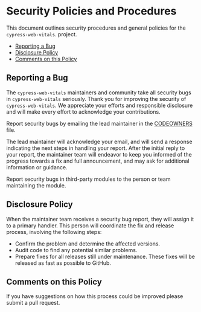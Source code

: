 # Security Policies and Procedures

This document outlines security procedures and general policies for the `cypress-web-vitals`.
project.

- [Reporting a Bug](#reporting-a-bug)
- [Disclosure Policy](#disclosure-policy)
- [Comments on this Policy](#comments-on-this-policy)

## Reporting a Bug

The `cypress-web-vitals` maintainers and community take all security bugs in `cypress-web-vitals` seriously.
Thank you for improving the security of `cypress-web-vitals`. We appreciate your efforts and
responsible disclosure and will make every effort to acknowledge your
contributions.

Report security bugs by emailing the lead maintainer in the
[CODEOWNERS](./docs/CODEOWNERS.md) file.

The lead maintainer will acknowledge your email, and will send a response
indicating the next steps in handling your report. After the initial reply
to your report, the maintainer team will endeavor to keep you informed of the
progress towards a fix and full announcement, and may ask for additional
information or guidance.

Report security bugs in third-party modules to the person or team maintaining
the module.

## Disclosure Policy

When the maintainer team receives a security bug report, they will assign it to a
primary handler. This person will coordinate the fix and release process,
involving the following steps:

- Confirm the problem and determine the affected versions.
- Audit code to find any potential similar problems.
- Prepare fixes for all releases still under maintenance. These fixes will be
  released as fast as possible to GitHub.

## Comments on this Policy

If you have suggestions on how this process could be improved please submit a
pull request.
